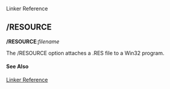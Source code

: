 Linker Reference

## /RESOURCE

**/RESOURCE**:_filename_

The /RESOURCE option attaches a .RES file to a Win32 program.

#### See Also

[Linker Reference](readme.md)
